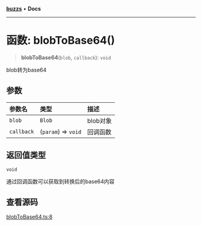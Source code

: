[**buzzs**](../README.md) • **Docs**

***

# 函数: blobToBase64()

> **blobToBase64**(`blob`, `callback`): `void`

blob转为base64

## 参数

| 参数名 | 类型 | 描述 |
| :------ | :------ | :------ |
| `blob` | `Blob` | blob对象 |
| `callback` | (`param`) => `void` | 回调函数 |

## 返回值类型

`void`

通过回调函数可以获取到转换后的base64内容

## 查看源码

[blobToBase64.ts:8](https://github.com/Leexiaop/buzz/blob/cc7ebdce95907736175ef75943200be67c26217f/src/blobToBase64.ts#L8)
